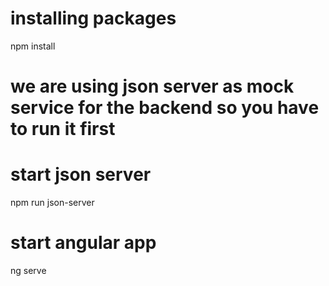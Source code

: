 
# installing packages
npm install


# we are using json server as mock service for the backend so you have to run it first
# start json server

npm run json-server

# start angular app 

ng serve
